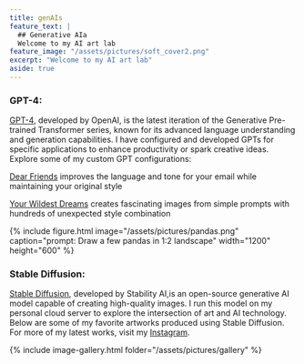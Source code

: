 ```yaml
---
title: genAIs
feature_text: |
  ## Generative AIa
  Welcome to my AI art lab
feature_image: "/assets/pictures/soft_cover2.png"
excerpt: "Welcome to my AI art lab"
aside: true
---
```


### GPT-4:
[GPT-4](https://en.wikipedia.org/wiki/GPT-4), developed by OpenAI, is the latest iteration of the Generative Pre-trained Transformer series, known for its advanced language understanding and generation capabilities. I have configured and developed GPTs for specific applications to enhance productivity or spark creative ideas. Explore some of my custom GPT configurations:

[Dear Friends](https://chatgpt.com/g/g-tgvhvuadi) improves the language and tone for your email while maintaining your original style

[Your Wildest Dreams](https://chatgpt.com/g/g-AbirBOedD) creates fascinating images from simple prompts with hundreds of unexpected style combination

{% include figure.html image="/assets/pictures/pandas.png" caption="prompt: Draw a few pandas in 1:2 landscape" width="1200" height="600" %}

### Stable Diffusion:
[Stable Diffusion](https://en.wikipedia.org/wiki/Stable_Diffusion), developed by Stability AI,is an open-source generative AI model capable of creating high-quality images. I run this model on my personal cloud server to explore the intersection of art and AI technology. Below are some of my favorite artworks produced using Stable Diffusion. For more of my latest works, visit my [Instagram](https://www.instagram.com/anranandychen/?hl=en).

{% include image-gallery.html folder="/assets/pictures/gallery" %}
